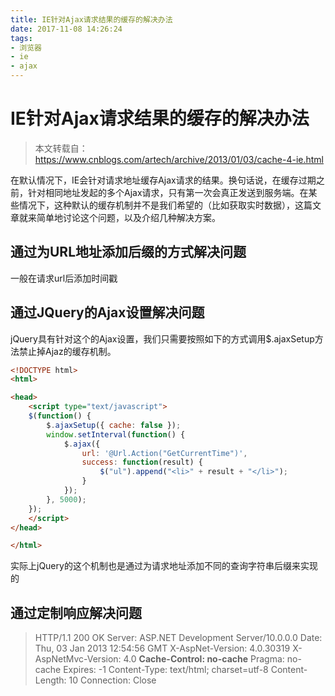 ```yaml
---
title: IE针对Ajax请求结果的缓存的解决办法
date: 2017-11-08 14:26:24
tags:
- 浏览器
- ie
- ajax
---
```


# IE针对Ajax请求结果的缓存的解决办法 
 
> 本文转载自：https://www.cnblogs.com/artech/archive/2013/01/03/cache-4-ie.html

在默认情况下，IE会针对请求地址缓存Ajax请求的结果。换句话说，在缓存过期之前，针对相同地址发起的多个Ajax请求，只有第一次会真正发送到服务端。在某些情况下，这种默认的缓存机制并不是我们希望的（比如获取实时数据），这篇文章就来简单地讨论这个问题，以及介绍几种解决方案。

## 通过为URL地址添加后缀的方式解决问题 
一般在请求url后添加时间戳

## 通过JQuery的Ajax设置解决问题
jQuery具有针对这个的Ajax设置，我们只需要按照如下的方式调用$.ajaxSetup方法禁止掉Ajaz的缓存机制。
``` html
<!DOCTYPE html>
<html>

<head>
    <script type="text/javascript">
    $(function() {
        $.ajaxSetup({ cache: false });
        window.setInterval(function() {
            $.ajax({
                url: '@Url.Action("GetCurrentTime")',
                success: function(result) {
                    $("ul").append("<li>" + result + "</li>");
                }
            });
        }, 5000);
    });
    </script>
</head>

</html>
```
实际上jQuery的这个机制也是通过为请求地址添加不同的查询字符串后缀来实现的

## 通过定制响应解决问题
>HTTP/1.1 200 OK
>Server: ASP.NET Development Server/10.0.0.0
>Date: Thu, 03 Jan 2013 12:54:56 GMT
>X-AspNet-Version: 4.0.30319
>X-AspNetMvc-Version: 4.0
>**Cache-Control: no-cache**
>Pragma: no-cache
>Expires: -1
>Content-Type: text/html; charset=utf-8
>Content-Length: 10
>Connection: Close
